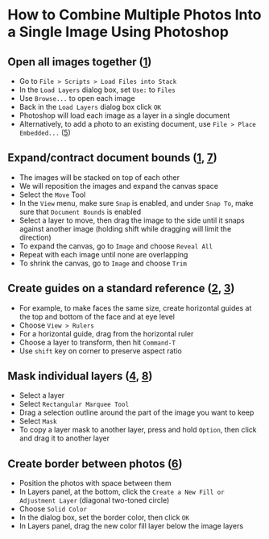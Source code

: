 # How to Combine Multiple Photos Into a Single Image Using Photoshop

## Open all images together ([1])
- Go to `File > Scripts > Load Files into Stack`
- In the `Load Layers` dialog box, set `Use:` to `Files`
- Use `Browse...` to open each image
- Back in the `Load Layers` dialog box click `OK`
- Photoshop will load each image as a layer in a single document
- Alternatively, to add a photo to an existing document, use `File > Place Embedded...` ([5])

## Expand/contract document bounds ([1], [7])
- The images will be stacked on top of each other
- We will reposition the images and expand the canvas space
- Select the `Move` Tool
- In the `View` menu, make sure `Snap` is enabled, and under `Snap To`, make sure that `Document Bounds` is enabled
- Select a layer to move, then drag the image to the side until it snaps against another image (holding shift while dragging will limit the direction)
- To expand the canvas, go to `Image` and choose `Reveal All`
- Repeat with each image until none are overlapping
- To shrink the canvas, go to `Image` and choose `Trim`


## Create guides on a standard reference ([2], [3])
- For example, to make faces the same size, create horizontal guides at the top and bottom of the face and at eye level
- Choose `View > Rulers`
- For a horizontal guide, drag from the horizontal ruler
- Choose a layer to transform, then hit `Command-T`
- Use `shift` key on corner to preserve aspect ratio

## Mask individual layers ([4], [8])
- Select a layer
- Select `Rectangular Marquee Tool`
- Drag a selection outline around the part of the image you want to keep
- Select `Mask`
- To copy a layer mask to another layer, press and hold `Option`, then click and drag it to another layer

## Create border between photos ([6])
- Position the photos with space between them
- In Layers panel, at the bottom, click the `Create a New Fill or Adjustment Layer` (diagonal two-toned circle)
- Choose `Solid Color`
- In the dialog box, set the border color, then click `OK`
- In Layers panel, drag the new color fill layer below the image layers

[1]: https://www.photoshopessentials.com/photo-effects/place-two-images-side-by-side/

[2]: https://helpx.adobe.com/photoshop/using/grid-guides.html

[3]: https://clearps.com/photoshop-discussions/threads/19420-resize-two-face-images-to-same-size-in-ps/

[4]: https://www.photoshopessentials.com/basics/how-to-crop-a-single-layer-in-photoshop/

[5]: https://helpx.adobe.com/photoshop/how-to/ps-layers-basics.html?playlistPath=/services/playlist.helpx/set-header:ccx-designer/learn-path:get-started/products:SG_PHOTOSHOP_1_1/playlist:ccl-get-started-1/en_us.json

[6]: https://helpx.adobe.com/ph_fil/photoshop/how-to/add-border-frame-around-photo.html#

[7]: https://creativepro.com/creativepro-tip-of-the-week-quickly-resize-the-photoshop-canvas-with-reveal-all-and-trim/

[8]: https://photoshoptrainingchannel.com/tips/move-copy-layer-masks/#:~:text=To%20copy%20a%20Layer%20Mask,it%20to%20any%20other%20layer.